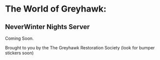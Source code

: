 # The World of Greyhawk:  
## NeverWinter Nights Server
Coming Soon.

Brought to you by the The Greyhawk Restoration Society
(look for bumper stickers soon)
